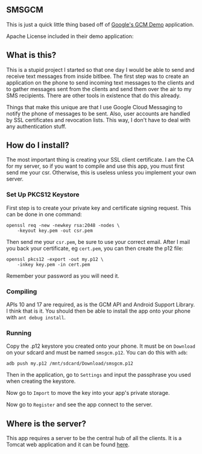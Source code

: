 SMSGCM
------

This is just a quick little thing based off of 
[Google's GCM Demo](http://developer.android.com/google/gcm/demo.html) application.

Apache License included in their demo application:


## What is this?

This is a stupid project I started so that one day I would be able to
send and receive text messages from inside bitlbee. The first step was
to create an application on the phone to send incoming text messages
to the clients and to gather messages sent from the clients and send
them over the air to my SMS recipients. There are other tools in
existence that do this already.

Things that make this unique are that I use Google Cloud Messaging to
notify the phone of messages to be sent. Also, user accounts are
handled by SSL certificates and revocation lists. This way, I don't
have to deal with any authentication stuff.

## How do I install?

The most important thing is creating your SSL client certificate. I am
the CA for my server, so if you want to compile and use this app, you
must first send me your csr. Otherwise, this is useless unless you
implement your own server.

### Set Up PKCS12 Keystore

First step is to create your private key and certificate signing 
request. This can be done in one command:

    openssl req -new -newkey rsa:2048 -nodes \
        -keyout key.pem -out csr.pem

Then send me your `csr.pem`, be sure to use your correct email.
After I mail you back your certificate, eg `cert.pem`, you can
then create the p12 file:

    openssl pkcs12 -export -out my.p12 \
        -inkey key.pem -in cert.pem

Remember your password as you will need it.

### Compiling

APIs 10 and 17 are required, as is the GCM API and Android Support
Library. I think that is it. You should then be able to install
the app onto your phone with `ant debug install`.

### Running

Copy the .p12 keystore you created onto your phone. It must be on
`Download` on your sdcard and must be named `smsgcm.p12`. You can
do this with `adb`:

    adb push my.p12 /mnt/sdcard/Download/smsgcm.p12

Then in the application, go to `Settings` and input the passphrase
you used when creating the keystore.

Now go to `Import` to move the key into your app's private storage.

Now go to `Register` and see the app connect to the server.

## Where is the server?

This app requires a server to be the central hub of all the clients.
It is a Tomcat web application and it can be found [here](https://github.com/nullren/smsgcm-server).

